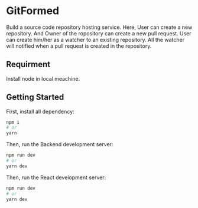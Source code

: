 # GitFormed

Build a source code repository hosting service. Here, User can create a new repository. And Owner of the ropository can create a new pull request. User can create him/her as a watcher to an existing repository. All the watcher will notified when a pull request is created in the repository.

## Requirment
Install node in local meachine.

## Getting Started

First, install all dependency:

```bash
npm i
# or
yarn
```

Then, run the Backend development server:

```bash
npm run dev
# or
yarn dev
```

Then, run the React development server:

```bash
npm run dev
# or
yarn dev
```
